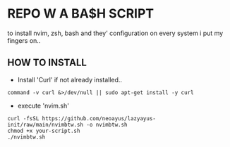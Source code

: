 # REPO W A BA$H SCRIPT 
to install nvim, zsh, bash and they' configuration on every system i put my fingers on.. 

## HOW TO INSTALL 
- Install 'Curl' if not already installed..

```
command -v curl &>/dev/null || sudo apt-get install -y curl
```

- execute 'nvim.sh' 

```
curl -fsSL https://github.com/neoayus/lazyayus-init/raw/main/nvimbtw.sh -o nvimbtw.sh
chmod +x your-script.sh
./nvimbtw.sh

```
